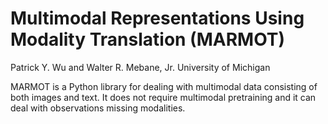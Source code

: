 # Multimodal Representations Using Modality Translation (MARMOT)
Patrick Y. Wu and Walter R. Mebane, Jr.
University of Michigan

MARMOT is a Python library for dealing with multimodal data consisting of both images and text. It does not require multimodal pretraining and it can deal with observations missing modalities.
